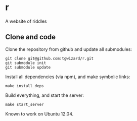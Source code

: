 # r

A website of riddles

## Clone and code

Clone the repository from github and update all submodules:

	git clone git@github.com:tgwizard/r.git
	git submodule init
	git submodule update

Install all dependencies (via npm), and make symbolic links:

	make install_deps

Build everything, and start the server:

	make start_server

Known to work on Ubuntu 12.04.